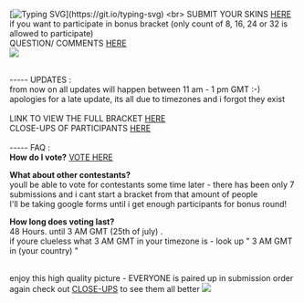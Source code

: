 [![Typing SVG](https://readme-typing-svg.demolab.com/?lines=VOTEEEEEEE=NOWWWWW;HAVE+FUN+&+GOODLUCK!)](https://git.io/typing-svg) <br> 
SUBMIT YOUR SKINS [HERE](https://docs.google.com/forms/d/e/1FAIpQLSfYg2M-jF5qxjHqHiYPSuILCSEBzUweZGftOstJh-6FpEyhIw/viewform) if you want to participate in bonus bracket (only count of 8, 16, 24 or 32 is allowed to participate)  <br> QUESTION/ COMMENTS [HERE](https://ptskinbracket2025.atabook.org/) <br> <img src="https://komarev.com/ghpvc/?username=skinbracket&color=5C5C5C&style=flat-square&label=views&base=0"> <br> <br>

 ----- UPDATES :
<br> from now on all updates will happen between 11 am - 1 pm GMT :-) <br> apologies for a late update, its all due to timezones and i forgot they exist <br> <br>
LINK TO VIEW THE FULL BRACKET [HERE](https://rentry.co/skinbracket1) <br>
CLOSE-UPS OF PARTICIPANTS [HERE](https://rentry.co/skinbracket2) <br> 
 <br>
 ----- FAQ : <br>
**How do I vote?**
[VOTE HERE](https://surveymars.com/q/78grMsVKo)

**What about other contestants?**
<br> youll be able to vote for contestants some time later - there has been only 7 submissions and i cant start a bracket from that amount of people
<br> I'll be taking google forms until i get enough participants for bonus round! <br>

**How long does voting last?** <br>
48 Hours. until 3 AM GMT (25th of july) .<br> if youre clueless what 3 AM GMT in your timezone is - look up " 3 AM GMT in (your country) "

<br> enjoy this high quality picture - EVERYONE is paired up in submission order <br> 
again check out [CLOSE-UPS](https://rentry.co/skinbracket2) to see them all better ![](https://files.catbox.moe/5dtm8o.png)
